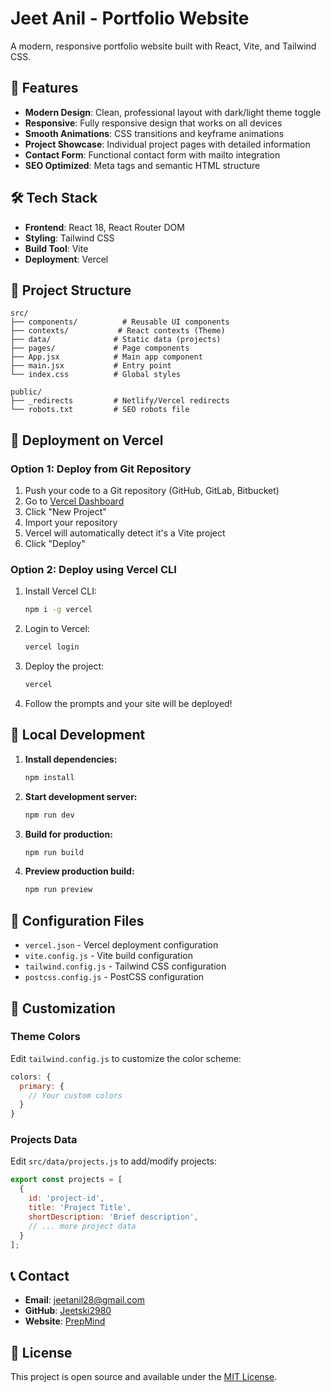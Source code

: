 # Jeet Anil - Portfolio Website

A modern, responsive portfolio website built with React, Vite, and Tailwind CSS.

## 🚀 Features

- **Modern Design**: Clean, professional layout with dark/light theme toggle
- **Responsive**: Fully responsive design that works on all devices
- **Smooth Animations**: CSS transitions and keyframe animations
- **Project Showcase**: Individual project pages with detailed information
- **Contact Form**: Functional contact form with mailto integration
- **SEO Optimized**: Meta tags and semantic HTML structure

## 🛠️ Tech Stack

- **Frontend**: React 18, React Router DOM
- **Styling**: Tailwind CSS
- **Build Tool**: Vite
- **Deployment**: Vercel

## 📁 Project Structure

```
src/
├── components/          # Reusable UI components
├── contexts/           # React contexts (Theme)
├── data/              # Static data (projects)
├── pages/             # Page components
├── App.jsx            # Main app component
├── main.jsx           # Entry point
└── index.css          # Global styles

public/
├── _redirects         # Netlify/Vercel redirects
└── robots.txt         # SEO robots file
```

## 🚀 Deployment on Vercel

### Option 1: Deploy from Git Repository

1. Push your code to a Git repository (GitHub, GitLab, Bitbucket)
2. Go to [Vercel Dashboard](https://vercel.com/dashboard)
3. Click "New Project"
4. Import your repository
5. Vercel will automatically detect it's a Vite project
6. Click "Deploy"

### Option 2: Deploy using Vercel CLI

1. Install Vercel CLI:
   ```bash
   npm i -g vercel
   ```

2. Login to Vercel:
   ```bash
   vercel login
   ```

3. Deploy the project:
   ```bash
   vercel
   ```

4. Follow the prompts and your site will be deployed!

## 🔧 Local Development

1. **Install dependencies:**
   ```bash
   npm install
   ```

2. **Start development server:**
   ```bash
   npm run dev
   ```

3. **Build for production:**
   ```bash
   npm run build
   ```

4. **Preview production build:**
   ```bash
   npm run preview
   ```

## 📝 Configuration Files

- `vercel.json` - Vercel deployment configuration
- `vite.config.js` - Vite build configuration
- `tailwind.config.js` - Tailwind CSS configuration
- `postcss.config.js` - PostCSS configuration

## 🎨 Customization

### Theme Colors
Edit `tailwind.config.js` to customize the color scheme:

```javascript
colors: {
  primary: {
    // Your custom colors
  }
}
```

### Projects Data
Edit `src/data/projects.js` to add/modify projects:

```javascript
export const projects = [
  {
    id: 'project-id',
    title: 'Project Title',
    shortDescription: 'Brief description',
    // ... more project data
  }
];
```

## 📞 Contact

- **Email**: jeetanil28@gmail.com
- **GitHub**: [Jeetski2980](https://github.com/Jeetski2980)
- **Website**: [PrepMind](https://prepmind.org)

## 📄 License

This project is open source and available under the [MIT License](LICENSE).
